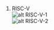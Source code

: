 1.  RISC-V      
    ![alt RISC-V-1](./pictures/RISC-1.PNG)      
    ![alt RISC-V-2](./pictures/RISC-2.PNG)      
